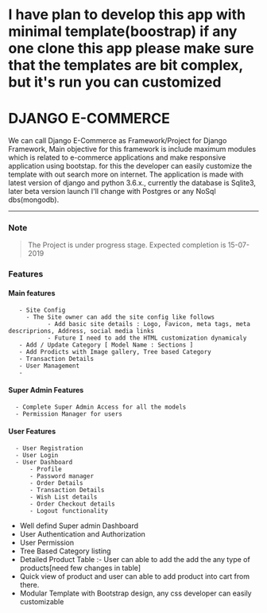 
# I have plan to develop this app with minimal template(boostrap) if any one clone this app please make sure that the templates are bit complex, but it's run you can customized





# DJANGO E-COMMERCE

We can call Django E-Commerce  as Framework/Project for Django Framework, Main objective for this framework is  include maximum modules which is related to e-commerce applications and make responsive application  using bootstap. for this the developer can easily customize the template with out search more on internet.  The application is made with latest version of django and python 3.6.x., currently the database is Sqlite3, later beta version launch I'll change with Postgres or any NoSql dbs(mongodb).
*** 
### Note

> The Project is under progress stage. Expected completion is 15-07-2019

### Features

   #### Main features
       - Site Config
         - The Site owner can add the site config like follows
               - Add basic site details : Logo, Favicon, meta tags, meta descriprions, Address, social media links
               - Future I need to add the HTML customization dynamicaly
       - Add / Update Category [ Model Name : Sections ]
       - Add Prodicts with Image gallery, Tree based Category
       - Transaction Details
       - User Management
       - 
      
   
   #### Super Admin Features
      - Complete Super Admin Access for all the models
      - Permission Manager for users
   #### User Features
      - User Registration
      - User Login
      - User Dashboard
          - Profile 
          - Password manager
          - Order Details
          - Transaction Details
          - Wish List details
          - Order Checkout details
          - Logout functionality
   
          

- Well defind Super admin Dashboard
- User Authentication and Authorization
- User Permission 
- Tree Based Category listing
- Detailed Product Table :- User can able to add the add the any type of products[need few changes in table]
- Quick view of product and user can able to add product into cart from there.
- Modular Template with Bootstrap design, any css developer can easily customizable
